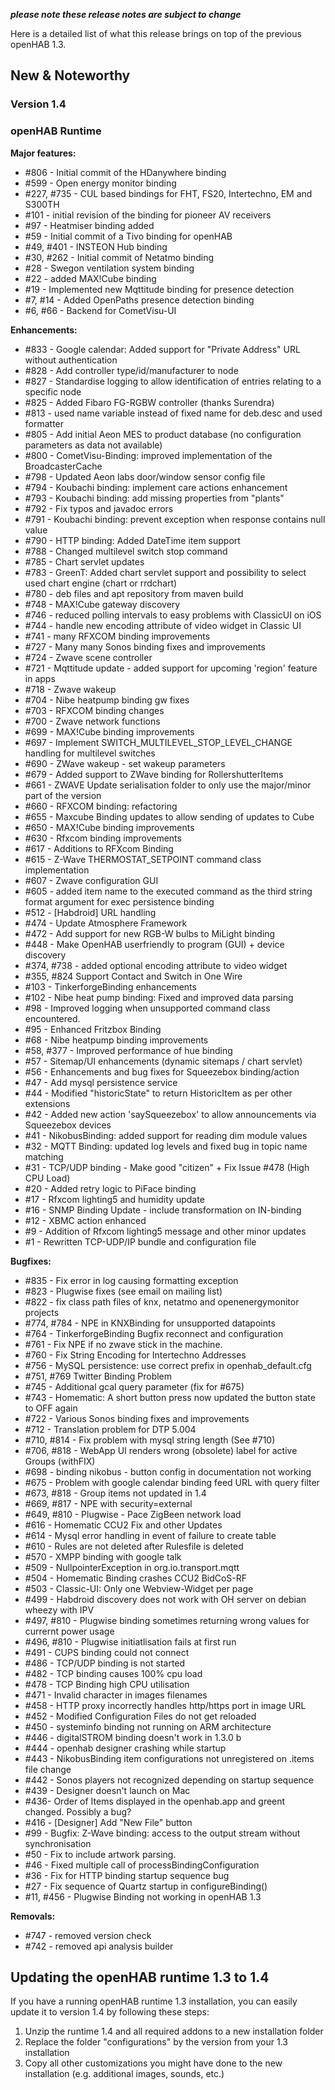 _**please note these release notes are subject to change**_

Here is a detailed list of what this release brings on top of the previous openHAB 1.3.

## New & Noteworthy

### Version 1.4

### openHAB Runtime

**Major features:**
* #806 - Initial commit of the HDanywhere binding
* #599 - Open energy monitor binding
* #227, #735 - CUL based bindings for FHT, FS20, Intertechno, EM and S300TH 
* #101 - initial revision of the binding for pioneer AV receivers
* #97 - Heatmiser binding added
* #59 - Initial commit of a Tivo binding for openHAB
* #49, #401 - INSTEON Hub binding
* #30, #262 - Initial commit of Netatmo binding
* #28 - Swegon ventilation system binding
* #22 - added MAX!Cube binding
* #19 - Implemented new Mqttitude binding for presence detection
* #7, #14 - Added OpenPaths presence detection binding
* #6, #66 - Backend for CometVisu-UI

**Enhancements:**
* #833 - Google calendar: Added support for "Private Address" URL without authentication
* #828 - Add controller type/id/manufacturer to node
* #827 - Standardise logging to allow identification of entries relating to a specific node
* #825 - Added Fibaro FG-RGBW controller (thanks Surendra)
* #813 - used name variable instead of fixed name for deb.desc and used formatter
* #805 - Add initial Aeon MES to product database (no configuration parameters as data not available)
* #800 - CometVisu-Binding: improved implementation of the BroadcasterCache
* #798 - Updated Aeon labs door/window sensor config file
* #794 - Koubachi binding: implement care actions enhancement
* #793 - Koubachi binding: add missing properties from "plants"
* #792 - Fix typos and javadoc errors
* #791 - Koubachi binding: prevent exception when response contains null value
* #790 - HTTP binding: Added DateTime item support
* #788 - Changed multilevel switch stop command
* #785 - Chart servlet updates
* #783 - GreenT: Added chart servlet support and possibility to select used chart engine (chart or rrdchart)
* #780 - deb files and apt repository from maven build
* #748 - MAX!Cube gateway discovery
* #746 - reduced polling intervals to easy problems with ClassicUI on iOS
* #744 - handle new encoding attribute of video widget in Classic UI
* #741 - many RFXCOM binding improvements
* #727 - Many many Sonos binding fixes and improvements
* #724 - Zwave scene controller
* #721 - Mqttitude update - added support for upcoming 'region' feature in apps
* #718 - Zwave wakeup
* #704 - Nibe heatpump binding gw fixes
* #703 - RFXCOM binding changes
* #700 - Zwave network functions
* #699 - MAX!Cube binding improvements
* #697 - Implement SWITCH_MULTILEVEL_STOP_LEVEL_CHANGE handling for multilevel switches
* #690 - ZWave wakeup - set wakeup parameters
* #679 - Added support to ZWave binding for RollershutterItems
* #661 - ZWAVE Update serialisation folder to only use the major/minor part of the version
* #660 - RFXCOM binding: refactoring
* #655 - Maxcube Binding updates to allow sending of updates to Cube
* #650 - MAX!Cube binding improvements
* #630 - Rfxcom binding improvements
* #617 - Additions to RFXcom Binding
* #615 - Z-Wave THERMOSTAT_SETPOINT command class implementation
* #607 - Zwave configuration GUI
* #605 - added item name to the executed command as the third string format argument for exec persistence binding
* #512 - [Habdroid] URL handling 
* #474 - Update Atmosphere Framework
* #472 - Add support for new RGB-W bulbs to MiLight binding
* #448 - Make OpenHAB userfriendly to program (GUI) + device discovery
* #374, #738 - added optional encoding attribute to video widget
* #355, #824 Support Contact and Switch in One Wire
* #103 - TinkerforgeBinding enhancements
* #102 - Nibe heat pump binding: Fixed and improved data parsing
* #98 - Improved logging when unsupported command class encountered.
* #95 - Enhanced Fritzbox Binding
* #68 - Nibe heatpump binding improvements
* #58, #377 - Improved performance of hue binding
* #57 - Sitemap/UI enhancements (dynamic sitemaps / chart servlet)
* #56 - Enhancements and bug fixes for Squeezebox binding/action
* #47 - Add mysql persistence service
* #44 - Modified "historicState" to return HistoricItem as per other extensions
* #42 - Added new action 'saySqueezebox' to allow announcements via Squeezebox devices
* #41 - NikobusBinding: added support for reading dim module values
* #32 - MQTT Binding: updated log levels and fixed bug in topic name matching
* #31 - TCP/UDP binding - Make good "citizen" + Fix Issue #478 (High CPU Load)
* #20 - Added retry logic to PiFace binding
* #17 - Rfxcom lighting5 and humidity update
* #16 - SNMP Binding Update - include transformation on IN-binding
* #12 - XBMC action enhanced
* #9 - Addition of Rfxcom lighting5 message and other minor updates
* #1 - Rewritten TCP-UDP/IP bundle and configuration file

**Bugfixes:**
* #835 - Fix error in log causing formatting exception
* #823 - Plugwise fixes (see email on mailing list)
* #822 - fix class path files of knx, netatmo and openenergymonitor projects
* #774, #784 - NPE in KNXBinding for unsupported datapoints
* #764 - TinkerforgeBinding Bugfix reconnect and configuration
* #761 - Fix NPE if no zwave stick in the machine.
* #760 - Fix String Encoding for Intertechno Addresses
* #756 - MySQL persistence: use correct prefix in openhab_default.cfg
* #751, #769 Twitter Binding Problem
* #745 - Additional gcal query parameter (fix for #675)
* #743 - Homematic: A short button press now updated the button state to OFF again
* #722 - Various Sonos binding fixes and improvements
* #712 - Translation problem for DTP 5.004
* #710, #814 - Fix problem with mysql string length (See #710)
* #706, #818 - WebApp UI renders wrong (obsolete) label for active Groups (withFIX) 
* #698 - binding nikobus - button config in documentation not working
* #675 - Problem with google calendar binding feed URL with query filter 
* #673, #818 - Group items not updated in 1.4
* #669, #817 - NPE with security=external
* #649, #810 - Plugwise - Pace ZigBeen network load
* #616 - Homematic CCU2 Fix and other Updates
* #614 - Mysql error handling in event of failure to create table
* #610 - Rules are not deleted after Rulesfile is deleted 
* #570 - XMPP binding with google talk
* #509 - NullpointerException in org.io.transport.mqtt 
* #504 - Homematic Binding crashes CCU2 BidCoS-RF 
* #503 - Classic-UI: Only one Webview-Widget per page
* #499 - Habdroid discovery does not work with OH server on debian wheezy with IPV
* #497, #810 - Plugwise binding sometimes returning wrong values for currernt power usage
* #496, #810 - Plugwise initiatlisation fails at first run 
* #491 - CUPS binding could not connect 
* #486 - TCP/UDP binding is not started
* #482 - TCP binding causes 100&#37; cpu load 
* #478 - TCP Binding high CPU utilisation
* #471 - Invalid character in images filenames 
* #458 - HTTP proxy incorrectly handles http/https port in image URL
* #452 - Modified Configuration Files do not get reloaded
* #450 - systeminfo binding not running on ARM architecture
* #446 - digitalSTROM binding doesn't work in 1.3.0 b
* #444 - openhab designer crashing while startup 
* #443 - NikobusBinding item configurations not unregistered on .items file change
* #442 - Sonos players not recognized depending on startup sequence
* #439 - Designer doesn't launch on Mac
* #436- Order of Items displayed in the openhab.app and greent changed. Possibly a bug?
* #416 - [Designer] Add "New File" button
* #99 - Bugfix: Z-Wave binding: access to the output stream without synchronisation
* #50 - Fix to include artwork parsing.
* #46 - Fixed multiple call of processBindingConfiguration
* #36 - Fix for HTTP binding startup sequence bug
* #27 - Fix sequence of Quartz startup in configureBinding()
* #11, #456 - Plugwise Binding not working in openHAB 1.3

**Removals:**
* #747 - removed version check
* #742 - removed api analysis builder

## Updating the openHAB runtime 1.3 to 1.4

If you have a running openHAB runtime 1.3 installation, you can easily update it to version 1.4 by following these steps:
 1. Unzip the runtime 1.4 and all required addons to a new installation folder
 1. Replace the folder "configurations" by the version from your 1.3 installation
 1. Copy all other customizations you might have done to the new installation (e.g. additional images, sounds, etc.)